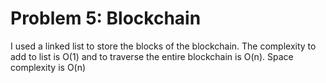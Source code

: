 # Problem 5: Blockchain

I used a linked list to store the blocks of the blockchain. The complexity to add to list is O(1) and to traverse the entire blockchain is O(n). Space complexity is O(n)

